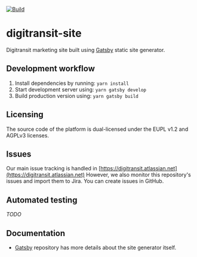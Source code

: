 [![Build](https://github.com/hsldevcom/digitransit-site/workflows/Process%20master%20push%20or%20pr/badge.svg?branch=master)](https://github.com/HSLdevcom/digitransit-site/actions)

# digitransit-site

Digitransit marketing site built using [Gatsby][Gatsby] static site generator.

## Development workflow

1. Install dependencies by running: `yarn install`
2. Start development server using: `yarn gatsby develop`
3. Build production version using: `yarn gatsby build`

## Licensing

The source code of the platform is dual-licensed under the EUPL v1.2 and AGPLv3 licenses.

## Issues

Our main issue tracking is handled in [https://digitransit.atlassian.net](https://digitransit.atlassian.net)
However, we also monitor this repository's issues and import them to Jira. You can create issues in GitHub.

## Automated testing

*TODO*

## Documentation

- [Gatsby][Gatsby] repository has more details about the site generator itself.

[Gatsby]: https://github.com/gatsbyjs/gatsby "Transform plain text into dynamic blogs and websites using React.js"

